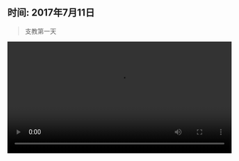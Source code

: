 ## 时间: 2017年7月11日
> 支教第一天

<video src="//yumiao.static.twesix.cn/video/MVI_1466.MOV" controls preload width="100%" height="auto"></video>
